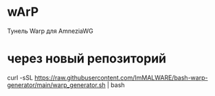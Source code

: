 # wArP
Тунель Warp для AmneziaWG
# через новый репозиторий
curl -sSL https://raw.githubusercontent.com/ImMALWARE/bash-warp-generator/main/warp_generator.sh | bash
